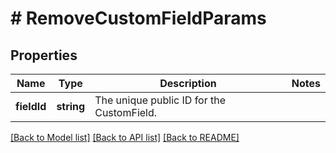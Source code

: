 # # RemoveCustomFieldParams

## Properties

Name | Type | Description | Notes
------------ | ------------- | ------------- | -------------
**fieldId** | **string** | The unique public ID for the CustomField. |

[[Back to Model list]](../../README.md#models) [[Back to API list]](../../README.md#endpoints) [[Back to README]](../../README.md)
